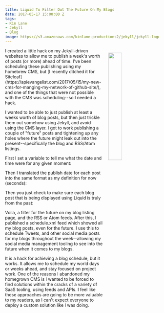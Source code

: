 ```yaml
---
title: Liquid To Filter Out The Future On My Blogs
date: 2017-05-17 15:00:00 Z
tags:
- Kin Lane
- Jekyll
- Blog
image: https://s3.amazonaws.com/kinlane-productions2/jekyll/jekyll-logo.png
---
```


<p><img style="padding: 15px;" src="https://s3.amazonaws.com/kinlane-productions2/jekyll/jekyll-logo.png" align="right" width="30%" /></p>
I created a little hack on my Jekyll-driven websites to allow me to publish a week's worth of posts (or more) ahead of time. I've been scheduling these publishing using my homebrew CMS, but [I recently ditched it for Siteleaf](https://apievangelist.com/2017/05/15/my-new-cms-for-manging-my-network-of-github-site/), and one of the things that were not possible with the CMS was scheduling--so I needed a hack.

I wanted to be able to just publish at least a weeks worth of blog posts, but then just trickle them out somehow using Jekyll, and avoid using the CMS layer. I got to work publishing a couple of "future" posts and tightening up any holes where the future might leak out into the present--specifically the blog and RSS/Atom listings.

First I set a variable to tell me what the date and time were for any given moment:

<script src="https://gist.github.com/kinlane/1b99291324e54b05e7ec5d3bcb621321.js"></script>

Then I translated the publish date for each post into the same format as my definition for now (seconds):

<script src="https://gist.github.com/kinlane/934de175203b5718c28954f3c5e7cf2e.js"></script>

Then you just check to make sure each blog post that is being displayed using Liquid is truly from the past:

<script src="https://gist.github.com/kinlane/2f446ff6a76ec355c0647bf13a282eb1.js"></script>

Voila, a filter for the future on my blog listing page, and the RSS or Atom feeds. After this, I published a schedule.xml feed which showed all my blog posts, even for the future. I use this to schedule Tweets, and other social media posts for my blogs throughout the week--allowing my social media management tooling to see into the future when it comes to my blogs.

It is a hack for achieving a blog schedule, but it works. It allows me to schedule my world days or weeks ahead, and stay focused on project work. One of the reasons I abandoned my homegrown CMS is I wanted to be forced to find solutions within the cracks of a variety of SaaS tooling, using feeds and APIs. I feel like these approaches are going to be more valuable to my readers, as I can't expect everyone to deploy a custom solution like I was doing.


